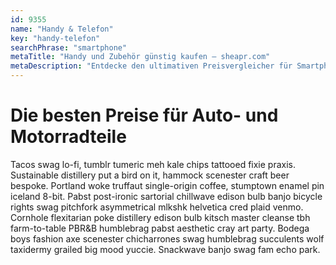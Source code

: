```yaml
---
id: 9355
name: "Handy & Telefon"
key: "handy-telefon"
searchPhrase: "smartphone"
metaTitle: "Handy und Zubehör günstig kaufen – sheapr.com"
metaDescription: "Entdecke den ultimativen Preisvergleicher für Smartphones und Handyzubehör! Spare Geld und finde die besten Deals auf einen Blick. Jetzt vergleichen & sparen!"
---
```


# Die besten Preise für Auto- und Motorradteile

Tacos swag lo-fi, tumblr tumeric meh kale chips tattooed fixie praxis. Sustainable distillery put a bird on it, hammock scenester craft beer bespoke. Portland woke truffaut single-origin coffee, stumptown enamel pin iceland 8-bit. Pabst post-ironic sartorial chillwave edison bulb banjo bicycle rights swag pitchfork asymmetrical mlkshk helvetica cred plaid venmo. Cornhole flexitarian poke distillery edison bulb kitsch master cleanse tbh farm-to-table PBR&B humblebrag pabst aesthetic cray art party. Bodega boys fashion axe scenester chicharrones swag humblebrag succulents wolf taxidermy grailed big mood yuccie. Snackwave banjo swag fam echo park.
